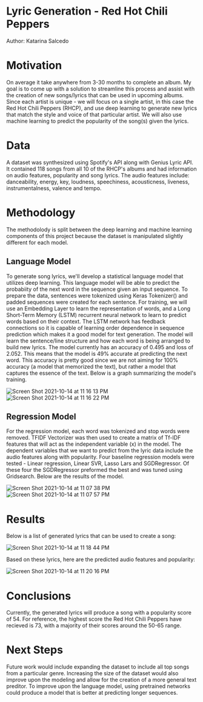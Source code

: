 # Lyric Generation - Red Hot Chili Peppers
Author: Katarina Salcedo

# Motivation
On average it take anywhere from 3-30 months to complete an album. My goal is to come up with a solution to streamline this process and assist with the creation of new songs/lyrics that can be used in upcoming albums. Since each artist is unique - we will focus on a single artist, in this case the Red Hot Chili Peppers (RHCP), and use deep learning to generate new lyrics that match the style and voice of that particular artist. We will also use machine learning to predict the popularity of the song(s) given the lyrics.

# Data
A dataset was synthesized using Spotify's API along with Genius Lyric API. It contained 118 songs from all 10 of the RHCP's albums and had information on audio features, popularity and song lyrics. The audio features include: danceability, energy, key, loudness, speechiness, acousticness, liveness, instrumentalness, valence and tempo. 

# Methodology
The methodolody is split between the deep learning and machine learning components of this project because the dataset is manipulated slightly different for each model. 

## Language Model
To generate song lyrics, we'll develop a statistical language model that utilizes deep learning. This language model will be able to predict the probabiity of the next word in the sequence given an input sequence. To prepare the data, sentences were tokenized using Keras Tokenizer() and padded sequences were created for each sentence. For training, we will use an Embedding Layer to learn the representation of words, and a Long Short-Term Memory (LSTM) recurrent neural network to learn to predict words based on their context. The LSTM network has feedback connections so it is capable of learning order dependence in sequence prediction which makes it a good model for text generation. The model will learn the sentence/line structure and how each word is being arranged to build new lyrics. The model currently has an accuracy of 0.495 and loss of 2.052. This means that the model is 49% accurate at predicting the next word. This accuracy is pretty good since we are not aiming for 100% accuracy (a model that memorized the text), but rather a model that captures the essence of the text. Below is a graph summarizing the model's training.

![Screen Shot 2021-10-14 at 11 16 13 PM](https://user-images.githubusercontent.com/81720110/137441015-eb26c677-6115-4dd8-9ed2-060345c06b00.png)
![Screen Shot 2021-10-14 at 11 16 22 PM](https://user-images.githubusercontent.com/81720110/137441021-5414f908-af73-4ae8-995f-b269b3e6d526.png)


## Regression Model
For the regression model, each word was tokenized and stop words were removed. TFIDF Vectorizer was then used to create a matrix of Tf-IDF features that will act as the independent variable (x) in the model. The dependent variables that we want to predict from the lyric data include the audio features along with popularity. Four baseline regression models were tested - Linear regression, Linear SVR, Lasso Lars and SGDRegressor. Of these four the SGDRegressor preformed the best and was tuned using Gridsearch. Below are the results of the model. 

![Screen Shot 2021-10-14 at 11 07 38 PM](https://user-images.githubusercontent.com/81720110/137440360-05366364-bdee-4d8e-876c-5d4e9e6853e5.png)
![Screen Shot 2021-10-14 at 11 07 57 PM](https://user-images.githubusercontent.com/81720110/137440374-86af3940-05cf-483b-9972-e9ecb491c137.png)


# Results 
Below is a list of generated lyrics that can be used to create a song:

![Screen Shot 2021-10-14 at 11 18 44 PM](https://user-images.githubusercontent.com/81720110/137441248-cf646f83-c5b5-4147-be70-aae6868db85e.png)

Based on these lyrics, here are the predicted audio features and popularity:

![Screen Shot 2021-10-14 at 11 20 16 PM](https://user-images.githubusercontent.com/81720110/137441378-a6ad0402-d2e9-442e-9a55-59a569a46010.png)

# Conclusions 
Currently, the generated lyrics will produce a song with a popularity score of 54. For reference, the highest score the Red Hot Chili Peppers have recieved is 73, with a majority of their scores around the 50-65 range. 

# Next Steps
Future work would include expanding the dataset to include all top songs from a particular genre. Increasing the size of the dataset would also improve upon the modeling and allow for the creation of a more general text preditor. To improve upon the language model, using pretrained networks could produce a model that is better at predicting longer sequences. 
